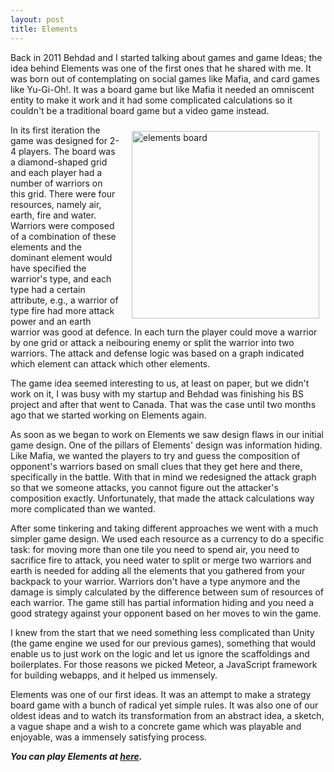 ```yaml
---
layout: post
title: Elements
---
```



Back in 2011 Behdad and I started talking about games and game Ideas; the idea behind Elements was one of the first ones that he shared with me. It was born out of contemplating on social games like Mafia, and card games like Yu-Gi-Oh!. It was a board game but like Mafia it needed an omniscent entity to make it work and it had some complicated calculations so it couldn't be a traditional board game but a video game instead. 

<img style="float:right; width:300px; height:300px; margin:10px 10px 10px 20px;" src="http://magicalmonsters.github.io/images/elements.png" alt="elements board" />

In its first iteration the game was designed for 2-4 players. The board was a diamond-shaped grid and each player had a number of warriors on this grid. There were four resources, namely air, earth, fire and water. Warriors were composed of a combination of these elements and the dominant element would have specified the warrior's type, and each type had a certain attribute, e.g., a warrior of type fire had more attack power and an earth warrior was good at defence. In each turn the player could move a warrior by one grid or attack a neibouring enemy or split the warrior into two warriors. The attack and defense logic was based on a graph indicated which element can attack which other elements. 

The game idea seemed interesting to us, at least on paper, but we didn't work on it, I was busy with my startup and Behdad was finishing his BS project and after that went to Canada. That was the case until two months ago that we started working on Elements again. 

As soon as we began to work on Elements we saw design flaws in our initial game design. One of the pillars of Elements' design was information hiding. Like Mafia, we wanted the players to try and guess the composition of opponent's warriors based on small clues that they get here and there, specifically in the battle. With that in mind we redesigned the attack graph so that we someone attacks, you cannot figure out the attacker's composition exactly. Unfortunately, that made the attack calculations way more complicated than we wanted. 

After some tinkering and taking different approaches we went with a much simpler game design. We used each resource as a currency to do a specific task: for moving more than one tile you need to spend air, you need to sacrifice fire to attack, you need water to split or merge two warriors and earth is needed for adding all the elements that you gathered from your backpack to your warrior. Warriors don't have a type anymore and the damage is simply calculated by the difference between sum of resources of each warrior. The game still has partial information hiding and you need a good strategy against your opponent based on her moves to win the game. 

I knew from the start that we need something less complicated than Unity (the game engine we used for our previous games), something that would enable us to just work on the logic and let us ignore the scaffoldings and boilerplates. For those reasons we picked Meteor, a JavaScript framework for building webapps, and it helped us immensely.

Elements was one of our first ideas. It was an attempt to make a strategy board game with a bunch of radical yet simple rules. It was also one of our oldest ideas and to watch its transformation from an abstract idea, a sketch, a vague shape and a wish to a concrete game which was playable and enjoyable, was a immensely satisfying process.


***You can play Elements at [here](http://the-elements.herokuapp.com/).***
